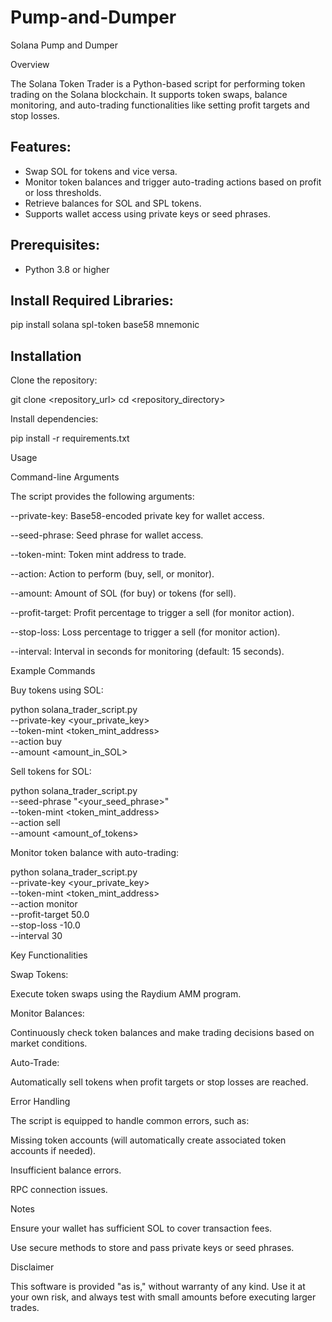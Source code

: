 # Pump-and-Dumper
Solana Pump and Dumper

Overview

The Solana Token Trader is a Python-based script for performing token trading on the Solana blockchain. It supports token swaps, balance monitoring, and auto-trading functionalities like setting profit targets and stop losses.

## Features: 

* Swap SOL for tokens and vice versa.
* Monitor token balances and trigger auto-trading actions based on profit or loss thresholds.
* Retrieve balances for SOL and SPL tokens.
* Supports wallet access using private keys or seed phrases.

## Prerequisites:
* Python 3.8 or higher

## Install Required Libraries:
pip install solana spl-token base58 mnemonic

## Installation
Clone the repository:

git clone <repository_url>
cd <repository_directory>

Install dependencies:

pip install -r requirements.txt

Usage

Command-line Arguments

The script provides the following arguments:

--private-key: Base58-encoded private key for wallet access.

--seed-phrase: Seed phrase for wallet access.

--token-mint: Token mint address to trade.

--action: Action to perform (buy, sell, or monitor).

--amount: Amount of SOL (for buy) or tokens (for sell).

--profit-target: Profit percentage to trigger a sell (for monitor action).

--stop-loss: Loss percentage to trigger a sell (for monitor action).

--interval: Interval in seconds for monitoring (default: 15 seconds).

Example Commands

Buy tokens using SOL:

python solana_trader_script.py \
    --private-key <your_private_key> \
    --token-mint <token_mint_address> \
    --action buy \
    --amount <amount_in_SOL>

Sell tokens for SOL:

python solana_trader_script.py \
    --seed-phrase "<your_seed_phrase>" \
    --token-mint <token_mint_address> \
    --action sell \
    --amount <amount_of_tokens>

Monitor token balance with auto-trading:

python solana_trader_script.py \
    --private-key <your_private_key> \
    --token-mint <token_mint_address> \
    --action monitor \
    --profit-target 50.0 \
    --stop-loss -10.0 \
    --interval 30

Key Functionalities

Swap Tokens:

Execute token swaps using the Raydium AMM program.

Monitor Balances:

Continuously check token balances and make trading decisions based on market conditions.

Auto-Trade:

Automatically sell tokens when profit targets or stop losses are reached.

Error Handling

The script is equipped to handle common errors, such as:

Missing token accounts (will automatically create associated token accounts if needed).

Insufficient balance errors.

RPC connection issues.

Notes

Ensure your wallet has sufficient SOL to cover transaction fees.

Use secure methods to store and pass private keys or seed phrases.

Disclaimer

This software is provided "as is," without warranty of any kind. Use it at your own risk, and always test with small amounts before executing larger trades.
